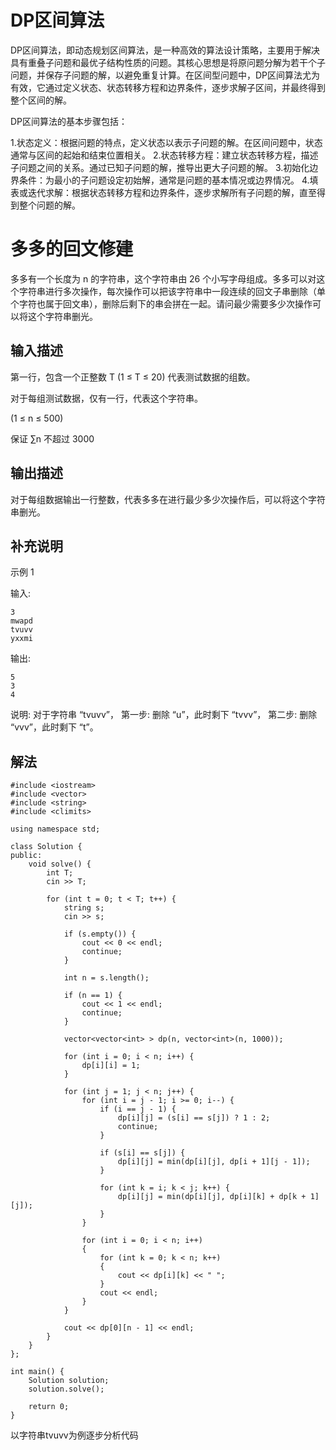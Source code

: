 # DP区间算法
DP区间算法，即动态规划区间算法，是一种高效的算法设计策略，主要用于解决具有重叠子问题和最优子结构性质的问题。其核心思想是将原问题分解为若干个子问题，并保存子问题的解，以避免重复计算。在区间型问题中，DP区间算法尤为有效，它通过定义状态、状态转移方程和边界条件，逐步求解子区间，并最终得到整个区间的解。

DP区间算法的基本步骤包括：

1.状态定义：根据问题的特点，定义状态以表示子问题的解。在区间问题中，状态通常与区间的起始和结束位置相关。
2.状态转移方程：建立状态转移方程，描述子问题之间的关系。通过已知子问题的解，推导出更大子问题的解。
3.初始化边界条件：为最小的子问题设定初始解，通常是问题的基本情况或边界情况。
4.填表或迭代求解：根据状态转移方程和边界条件，逐步求解所有子问题的解，直至得到整个问题的解。
# 多多的回文修建
多多有一个长度为 n 的字符串，这个字符串由 26 个小写字母组成。多多可以对这个字符串进行多次操作，每次操作可以把该字符串中一段连续的回文子串删除（单个字符也属于回文串），删除后剩下的串会拼在一起。请问最少需要多少次操作可以将这个字符串删光。

## 输入描述

第一行，包含一个正整数 T (1 ≤ T ≤ 20) 代表测试数据的组数。

对于每组测试数据，仅有一行，代表这个字符串。

(1 ≤ n ≤ 500)

保证 ∑n 不超过 3000

## 输出描述

对于每组数据输出一行整数，代表多多在进行最少多少次操作后，可以将这个字符串删光。

## 补充说明

示例 1

输入:
```
3
mwapd
tvuvv
yxxmi
```
输出:
```
5
3
4
```
说明: 对于字符串 “tvuvv”， 第一步: 删除 “u”，此时剩下 “tvvv”， 第二步: 删除 “vvv”，此时剩下 “t”。

## 解法
```
#include <iostream>
#include <vector>
#include <string>
#include <climits>

using namespace std;

class Solution {
public:
    void solve() {
        int T;
        cin >> T;

        for (int t = 0; t < T; t++) {
            string s;
            cin >> s;

            if (s.empty()) {
                cout << 0 << endl;
                continue;
            }

            int n = s.length();

            if (n == 1) {
                cout << 1 << endl;
                continue;
            }

            vector<vector<int> > dp(n, vector<int>(n, 1000));

            for (int i = 0; i < n; i++) {
                dp[i][i] = 1;
            }

            for (int j = 1; j < n; j++) {
                for (int i = j - 1; i >= 0; i--) {
                    if (i == j - 1) {
                        dp[i][j] = (s[i] == s[j]) ? 1 : 2;
                        continue;
                    }

                    if (s[i] == s[j]) {
                        dp[i][j] = min(dp[i][j], dp[i + 1][j - 1]);
                    }

                    for (int k = i; k < j; k++) {
                        dp[i][j] = min(dp[i][j], dp[i][k] + dp[k + 1][j]);
                    }
                }
                
                for (int i = 0; i < n; i++)
                {
                	for (int k = 0; k < n; k++)
                	{
                		cout << dp[i][k] << " ";
					}
					cout << endl;
				}
            }

            cout << dp[0][n - 1] << endl;
        }
    }
};

int main() {
    Solution solution;
    solution.solve();

    return 0;
}
```
以字符串tvuvv为例逐步分析代码
